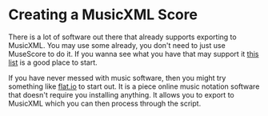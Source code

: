 # Creating a MusicXML Score

There is a lot of software out there that already supports exporting to MusicXML.
You may use some already, you don't need to just use MuseScore to do it.
If you wanna see what you have that may support it [this list](https://www.musicxml.com/software/) is a good place to start.

If you have never messed with music software, then you might try something like [flat.io](https://flat.io/) to start out.
It is a piece online music notation software that doesn't require you installing anything.
It allows you to export to MusicXML which you can then process through the script.
